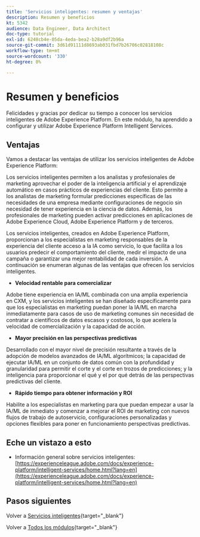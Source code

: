 ```yaml
---
title: 'Servicios inteligentes: resumen y ventajas'
description: Resumen y beneficios
kt: 5342
audience: Data Engineer, Data Architect
doc-type: tutorial
exl-id: 6248cb4e-05da-4eda-bea2-b28a9df2b96a
source-git-commit: 3d61d91111d8693ab031fbd7b26706c02818108c
workflow-type: tm+mt
source-wordcount: '330'
ht-degree: 0%

---
```


# Resumen y beneficios

Felicidades y gracias por dedicar su tiempo a conocer los servicios inteligentes de Adobe Experience Platform.
En este módulo, ha aprendido a configurar y utilizar Adobe Experience Platform Intelligent Services.

## Ventajas

Vamos a destacar las ventajas de utilizar los servicios inteligentes de Adobe Experience Platform:

Los servicios inteligentes permiten a los analistas y profesionales de marketing aprovechar el poder de la inteligencia artificial y el aprendizaje automático en casos prácticos de experiencias del cliente. Esto permite a los analistas de marketing formular predicciones específicas de las necesidades de una empresa mediante configuraciones de negocio sin necesidad de tener experiencia en la ciencia de datos. Además, los profesionales de marketing pueden activar predicciones en aplicaciones de Adobe Experience Cloud, Adobe Experience Platform y de terceros.

Los servicios inteligentes, creados en Adobe Experience Platform, proporcionan a los especialistas en marketing responsables de la experiencia del cliente acceso a la IA como servicio, lo que facilita a los usuarios predecir el comportamiento del cliente, medir el impacto de una campaña o garantizar una mejor rentabilidad de cada inversión. A continuación se enumeran algunas de las ventajas que ofrecen los servicios inteligentes.

- **Velocidad rentable para comercializar**

Adobe tiene experiencia en IA/ML combinada con una amplia experiencia en CXM, y los servicios inteligentes se han diseñado específicamente para que los especialistas en marketing puedan poner la IA/ML en marcha inmediatamente para casos de uso de marketing comunes sin necesidad de contratar a científicos de datos escasos y costosos, lo que acelera la velocidad de comercialización y la capacidad de acción.

- **Mayor precisión en las perspectivas predictivas**

Desarrollado con el mayor nivel de precisión resultante a través de la adopción de modelos avanzados de IA/ML algorítmicos; la capacidad de ejecutar IA/ML en un conjunto de datos común con la profundidad y granularidad para permitir el corte y el corte en trozos de predicciones; y la inteligencia para proporcionar el qué y el por qué detrás de las perspectivas predictivas del cliente.

- **Rápido tiempo para obtener información y ROI**

Habilite a los especialistas en marketing para que puedan empezar a usar la IA/ML de inmediato y comenzar a mejorar el ROI de marketing con nuevos flujos de trabajo de autoservicio, configuraciones personalizadas y opciones flexibles para poner en funcionamiento perspectivas predictivas.

## Eche un vistazo a esto

- Información general sobre servicios inteligentes: [https://experienceleague.adobe.com/docs/experience-platform/intelligent-services/home.html?lang=en](https://experienceleague.adobe.com/docs/experience-platform/intelligent-services/home.html?lang=en)

## Pasos siguientes

Volver a [Servicios inteligentes](./intelligent-services.md){target="_blank"}

Volver a [Todos los módulos](./../../../../overview.md){target="_blank"}

